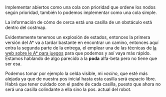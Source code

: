 Implementar abiertos como una cola con prioridad que ordene los nodos según prioridad,
también lo podemos implementar como una cola simple.

La información de cómo de cerca está una casilla de un obstáculo está dentro del costmap.

Evidentemente tenemos un explosión de estados, entonces la primera versión del A\* va a tardar
bastante en encontrar un camino, entonces aquí entra la segunda parte de la entrega, el
emplear una de las técnicas de [la web sobre le A* para juegos](http://theory.stanford.edu/~amitp/GameProgramming/) para que podemos y así
vaya más rápido. Estamos hablando de algo parecido a la **poda** alfa-beta pero no tiene que ser esa.

Podemos tomar por ejemplo la celda visible, mi *vecino*, que esté más alejada ya que de nuestra pos inicial hasta esta casilla será espacio libre. Habrá que tener cuidado con el padre de cada casilla, puesto que ahora no será una casilla colindante a ella sino la pos. actual del robot.
